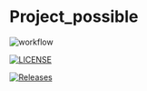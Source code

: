 # Project_possible
![workflow](https://github.com/WaiYan083/Project_possible/actions/workflows/main.yml/badge.svg)

[![LICENSE](https://img.shields.io/github/license/WaiYan083/Project_possible.svg?style=flat-square)](https://github.com/WaiYan083/Project_possible/blob/main/LICENSE)

[![Releases](https://img.shields.io/github/release/WaiYan083/Project_possible/all.svg?style=flat-square)](https://github.com/WaiYan083/Project_possible/releases)
